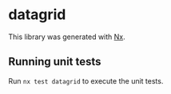 # datagrid

This library was generated with [Nx](https://nx.dev).

## Running unit tests

Run `nx test datagrid` to execute the unit tests.
